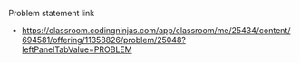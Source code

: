 Problem statement link

- https://classroom.codingninjas.com/app/classroom/me/25434/content/694581/offering/11358826/problem/25048?leftPanelTabValue=PROBLEM

